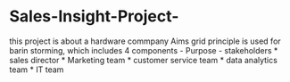 # Sales-Insight-Project-
this project is about a hardware commpany 
Aims grid principle is used for barin storming, which includes 4 components 
      - Purpose 
      - stakeholders 
          * sales director 
          * Marketing team 
          * customer service team 
          * data analytics team 
          * IT team 
